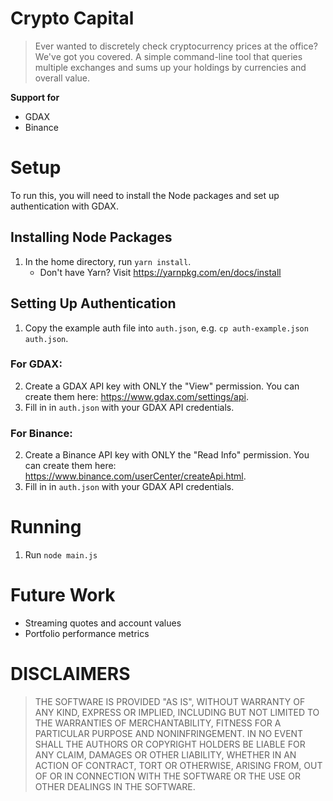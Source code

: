 # Crypto Capital
> Ever wanted to discretely check cryptocurrency prices at the office? We've got you covered.
A simple command-line tool that queries multiple exchanges and sums up your holdings by currencies and overall value. 

**Support for**
- GDAX
- Binance

# Setup
To run this, you will need to install the Node packages and set up authentication with GDAX.

## Installing Node Packages
1. In the home directory, run `yarn install`.
   - Don't have Yarn? Visit https://yarnpkg.com/en/docs/install

## Setting Up Authentication
1. Copy the example auth file into `auth.json`, e.g. `cp auth-example.json auth.json`.

### For GDAX:
2. Create a GDAX API key with ONLY the "View" permission. You can create them here: https://www.gdax.com/settings/api.
3. Fill in in `auth.json` with your GDAX API credentials.

### For Binance:
2. Create a Binance API key with ONLY the "Read Info" permission. You can create them here: https://www.binance.com/userCenter/createApi.html.
3. Fill in in `auth.json` with your GDAX API credentials.

# Running
1. Run `node main.js`

# Future Work
- Streaming quotes and account values
- Portfolio performance metrics

# DISCLAIMERS
> THE SOFTWARE IS PROVIDED "AS IS", WITHOUT WARRANTY OF ANY KIND, EXPRESS OR IMPLIED, INCLUDING BUT NOT LIMITED TO THE WARRANTIES OF MERCHANTABILITY, FITNESS FOR A PARTICULAR PURPOSE AND NONINFRINGEMENT. IN NO EVENT SHALL THE AUTHORS OR COPYRIGHT HOLDERS BE LIABLE FOR ANY CLAIM, DAMAGES OR OTHER LIABILITY, WHETHER IN AN ACTION OF CONTRACT, TORT OR OTHERWISE, ARISING FROM, OUT OF OR IN CONNECTION WITH THE SOFTWARE OR THE USE OR OTHER DEALINGS IN THE SOFTWARE.
